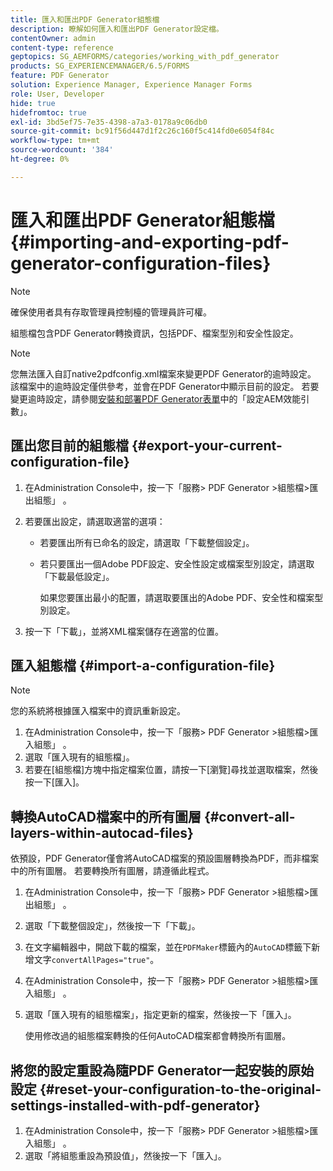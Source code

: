 ```yaml
---
title: 匯入和匯出PDF Generator組態檔
description: 瞭解如何匯入和匯出PDF Generator設定檔。
contentOwner: admin
content-type: reference
geptopics: SG_AEMFORMS/categories/working_with_pdf_generator
products: SG_EXPERIENCEMANAGER/6.5/FORMS
feature: PDF Generator
solution: Experience Manager, Experience Manager Forms
role: User, Developer
hide: true
hidefromtoc: true
exl-id: 3bd5ef75-7e35-4398-a7a3-0178a9c06db0
source-git-commit: bc91f56d447d1f2c26c160f5c414fd0e6054f84c
workflow-type: tm+mt
source-wordcount: '384'
ht-degree: 0%

---
```


# 匯入和匯出PDF Generator組態檔 {#importing-and-exporting-pdf-generator-configuration-files}

>[!NOTE]
> 
> 確保使用者具有存取管理員控制檯的管理員許可權。

組態檔包含PDF Generator轉換資訊，包括PDF、檔案型別和安全性設定。

>[!NOTE]
>
>您無法匯入自訂native2pdfconfig.xml檔案來變更PDF Generator的逾時設定。 該檔案中的逾時設定僅供參考，並會在PDF Generator中顯示目前的設定。 若要變更逾時設定，請參閱[安裝和部署PDF Generator表單](https://www.adobe.com/go/learn_aemforms_installJBoss_63)中的「設定AEM效能引數」。

## 匯出您目前的組態檔 {#export-your-current-configuration-file}

1. 在Administration Console中，按一下「服務> PDF Generator >組態檔>匯出組態」 。
1. 若要匯出設定，請選取適當的選項：

   * 若要匯出所有已命名的設定，請選取「下載整個設定」。
   * 若只要匯出一個Adobe PDF設定、安全性設定或檔案型別設定，請選取「下載最低設定」。

     如果您要匯出最小的配置，請選取要匯出的Adobe PDF、安全性和檔案型別設定。

1. 按一下「下載」，並將XML檔案儲存在適當的位置。

## 匯入組態檔 {#import-a-configuration-file}

>[!NOTE]
>
>您的系統將根據匯入檔案中的資訊重新設定。

1. 在Administration Console中，按一下「服務> PDF Generator >組態檔>匯入組態」 。
1. 選取「匯入現有的組態檔」。
1. 若要在[組態檔]方塊中指定檔案位置，請按一下[瀏覽]尋找並選取檔案，然後按一下[匯入]。**&#x200B;**

## 轉換AutoCAD檔案中的所有圖層 {#convert-all-layers-within-autocad-files}

依預設，PDF Generator僅會將AutoCAD檔案的預設圖層轉換為PDF，而非檔案中的所有圖層。 若要轉換所有圖層，請遵循此程式。

1. 在Administration Console中，按一下「服務> PDF Generator >組態檔>匯出組態」 。
1. 選取「下載整個設定」，然後按一下「下載」。
1. 在文字編輯器中，開啟下載的檔案，並在`PDFMaker`標籤內的`AutoCAD`標籤下新增文字`convertAllPages="true"`。
1. 在Administration Console中，按一下「服務> PDF Generator >組態檔>匯入組態」 。
1. 選取「匯入現有的組態檔案」，指定更新的檔案，然後按一下「匯入」。

   使用修改過的組態檔案轉換的任何AutoCAD檔案都會轉換所有圖層。

## 將您的設定重設為隨PDF Generator一起安裝的原始設定 {#reset-your-configuration-to-the-original-settings-installed-with-pdf-generator}

1. 在Administration Console中，按一下「服務> PDF Generator >組態檔>匯入組態」 。
1. 選取「將組態重設為預設值」，然後按一下「匯入」。
